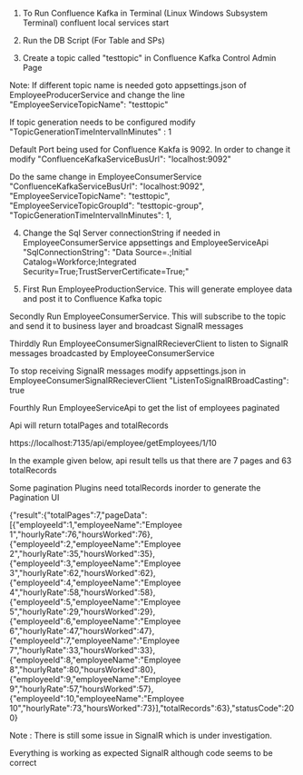 1. To Run Confluence Kafka in Terminal (Linux Windows Subsystem Terminal)
confluent local services start

2. Run the DB Script (For Table and SPs)

3. Create a topic called "testtopic" in Confluence Kafka Control Admin Page

Note: If different topic name is needed goto appsettings.json of EmployeeProducerService
and change the line   
"EmployeeServiceTopicName": "testtopic"

If topic generation needs to be configured modify
"TopicGenerationTimeIntervalInMinutes" :  1

Default Port being used for Confluence Kakfa is 9092. In order to change it modify
"ConfluenceKafkaServiceBusUrl": "localhost:9092"

Do the same change in EmployeeConsumerService
"ConfluenceKafkaServiceBusUrl": "localhost:9092",
"EmployeeServiceTopicName": "testtopic",
"EmployeeServiceTopicGroupId": "testtopic-group",
"TopicGenerationTimeIntervalInMinutes": 1,

4. Change the Sql Server connectionString if needed in EmployeeConsumerService appsettings
and EmployeeServiceApi
"SqlConnectionString": "Data Source=.;Initial Catalog=Workforce;Integrated Security=True;TrustServerCertificate=True;"

5. First Run EmployeeProductionService. This will generate employee data and post it
to Confluence Kafka topic

Secondly Run EmployeeConsumerService. This will subscribe to the topic and send it to
business layer and broadcast SignalR messages

Thirddly Run EmployeeConsumerSignalRRecieverClient to listen to SignalR messages broadcasted by EmployeeConsumerService 

To stop receiving SignalR messages modify appsettings.json in EmployeeConsumerSignalRRecieverClient
"ListenToSignalRBroadCasting": true

Fourthly Run EmployeeServiceApi to get the list of employees paginated

Api will return totalPages and totalRecords 

https://localhost:7135/api/employee/getEmployees/1/10

In the example given below, api result tells us that there are 7 pages and 63 totalRecords

Some pagination Plugins need totalRecords inorder to generate the Pagination UI

{"result":{"totalPages":7,"pageData":[{"employeeId":1,"employeeName":"Employee 1","hourlyRate":76,"hoursWorked":76},{"employeeId":2,"employeeName":"Employee 2","hourlyRate":35,"hoursWorked":35},{"employeeId":3,"employeeName":"Employee 3","hourlyRate":62,"hoursWorked":62},{"employeeId":4,"employeeName":"Employee 4","hourlyRate":58,"hoursWorked":58},{"employeeId":5,"employeeName":"Employee 5","hourlyRate":29,"hoursWorked":29},{"employeeId":6,"employeeName":"Employee 6","hourlyRate":47,"hoursWorked":47},{"employeeId":7,"employeeName":"Employee 7","hourlyRate":33,"hoursWorked":33},{"employeeId":8,"employeeName":"Employee 8","hourlyRate":80,"hoursWorked":80},{"employeeId":9,"employeeName":"Employee 9","hourlyRate":57,"hoursWorked":57},{"employeeId":10,"employeeName":"Employee 10","hourlyRate":73,"hoursWorked":73}],"totalRecords":63},"statusCode":200}

Note : There is still some issue in SignalR which is under investigation.

Everything is working as expected SignalR although code seems to be correct



